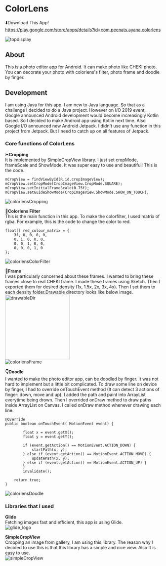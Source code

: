 # ColorLens

⬇️Download This App!<br>
https://play.google.com/store/apps/details?id=com.peenats.ayana.colorlens

![topdisplay](https://user-images.githubusercontent.com/18627505/62756705-a8374580-ba2d-11e9-8032-b32badb4e18b.png)

## About
This is a photo editor app for Android.
It can make photo like CHEKI photo. You can decorate your photo with colorlens's filter, photo frame and doodle by finger.

## Development
I am using Java for this app. I am new to Java language. So that as a challenge I decided to do a Java project. 
However on I/O 2019 event, Google announced Android development would become increasingly Kotlin based. So I decided to make Android app using Kotlin next time.
Also Google I/O announced new Android Jetpack. I didn't use any function in this project from Jetpack. But I need to catch up on all features of Jetpack.

### Core functions of ColorLens
**✂︎Cropping**<br>
It is implemented by SimpleCropView library. I just set cropMode, frameScale and ShowMode. It was super easy to use and beautiful!
This is the code.
```
mCropView = findViewById(R.id.cropImageView);
mCropView.setCropMode(CropImageView.CropMode.SQUARE);
mCropView.setInitialFrameScale(0.75f);
mCropView.setGuideShowMode(CropImageView.ShowMode.SHOW_ON_TOUCH);
```
![colorlensCropping](https://user-images.githubusercontent.com/18627505/60845784-423b7200-a192-11e9-9402-0bb95b05fa6e.png)

**📸Colorlens Filter**<br>
 This is the main function in this app. To make the colorfilter, I used matrix of rgba.
 For example, this is the code to change the color to red. 
```
float[] red_colour_matrix = {
    3f, 0, 0, 0, 0,
    0, 1, 0, 0, 0,
    0, 0, 1, 0, 0,
    0, 0, 0, 1, 0
};
```
![colorlensColorFilter](https://user-images.githubusercontent.com/18627505/60846710-208fba00-a195-11e9-9c99-3f5c9574cfd9.png)

**🔳Frame**<br>
I was particularly concerned about these frames. I wanted to bring these frames close to real CHEKI frame.
I made these frames using Sketch. Then I exported them for desired density (1x, 1.5x, 2x, 3x, 4x).
Then I set them to each density folder.Drawable directory looks like below image.<br>
<img width="209" alt="drawableDir" src="https://user-images.githubusercontent.com/18627505/60847703-83368500-a198-11e9-83f0-f6c96ee65405.png">
<br>![colorlensFrame](https://user-images.githubusercontent.com/18627505/60847552-d956f880-a197-11e9-912c-aa0aab27119e.png)

**👇Doodle**<br>
I wanted to make the photo editor app, can be doodled by finger.
It was not hard to implement but a little bit complicated.
To draw some line on device by finger, I had to override onTouchEvent method (It can detect 3 actions of finger: down, move and up).
I added the path and paint into ArrayList everytime being drown. 
Then I overrided onDraw method to draw paths inside ArrayList on Canvas. I called onDraw method whenever drawing each line.
```
@Override
public boolean onTouchEvent( MotionEvent event) {

        float x = event.getX();
        float y = event.getY();

        if (event.getAction() == MotionEvent.ACTION_DOWN) {
            startPath(x, y);
        } else if (event.getAction() == MotionEvent.ACTION_MOVE) {
            updatePath(x, y);
        } else if (event.getAction() == MotionEvent.ACTION_UP) {
        }
        invalidate();
        
    return true;
}
```
![colorlensDoodle](https://user-images.githubusercontent.com/18627505/60862674-21474100-a1d3-11e9-86d8-c263f9e45cca.png)

### Libraries that I used
**Glide**<br>
Fetching images fast and efficient, this app is using Glide.<br>
![glide_logo](https://user-images.githubusercontent.com/18627505/60791823-4b3c2d00-a119-11e9-8b1f-2dc9c7a68594.png)

**SimpleCropView**<br> 
Cropping an image from gallery, I am using this library. 
The reason why I decided to use this is that this library has a simple and nice view. Also It is easy to use.<br> 
![simpleCropView](https://user-images.githubusercontent.com/18627505/60791796-3b244d80-a119-11e9-8830-e83dd9d08f18.png)
